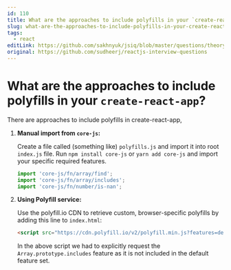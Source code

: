 ```yaml
---
id: 110
title: What are the approaches to include polyfills in your `create-react-app`?
slug: what-are-the-approaches-to-include-polyfills-in-your-create-react-app
tags:
  - react
editLink: https://github.com/sakhnyuk/jsiq/blob/master/questions/theory/react/110.md
original: https://github.com/sudheerj/reactjs-interview-questions
---
```


# What are the approaches to include polyfills in your `create-react-app`?

There are approaches to include polyfills in create-react-app,

1. **Manual import from `core-js`:**

   Create a file called (something like) `polyfills.js` and import it into root `index.js` file. Run `npm install core-js` or `yarn add core-js` and import your specific required features.

   ```javascript
   import 'core-js/fn/array/find';
   import 'core-js/fn/array/includes';
   import 'core-js/fn/number/is-nan';
   ```

2. **Using Polyfill service:**

   Use the polyfill.io CDN to retrieve custom, browser-specific polyfills by adding this line to `index.html`:

   ```html
   <script src="https://cdn.polyfill.io/v2/polyfill.min.js?features=default,Array.prototype.includes"></script>
   ```

   In the above script we had to explicitly request the `Array.prototype.includes` feature as it is not included in the default feature set.
